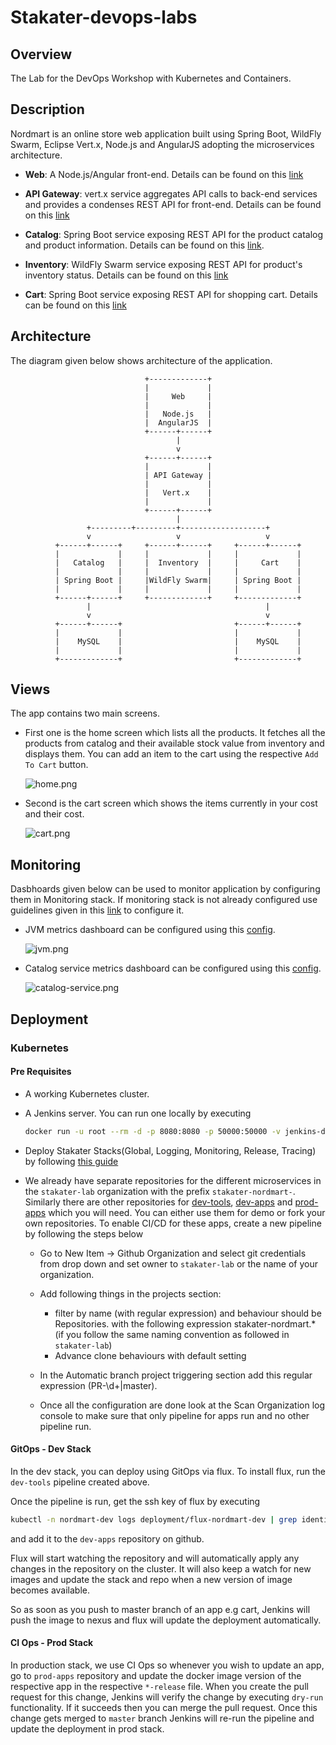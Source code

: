 # Stakater-devops-labs

## Overview

The Lab for the DevOps Workshop with Kubernetes and Containers.

## Description

Nordmart is an online store web application built using Spring Boot, WildFly Swarm, Eclipse Vert.x, Node.js and AngularJS adopting the microservices architecture.

* **Web**: A Node.js/Angular front-end. Details can be found on this [link](final/stakater-nordmart-web/README.md)

* **API Gateway**: vert.x service aggregates API calls to back-end services and provides a condenses REST API for front-end. Details can be found on this [link](final/stakater-nordmart-gateway/README.md)

* **Catalog**: Spring Boot service exposing REST API for the product catalog and product information. Details can be found on this [link](final/stakater-nordmart-catalog/README.md).

* **Inventory**: WildFly Swarm service exposing REST API for product's inventory status. Details can be found on this [link](final/stakater-nordmart-inventory/README.md)

* **Cart**: Spring Boot service exposing REST API for shopping cart. Details can be found on this [link](final/stakater-nordmart-cart/README.md)

## Architecture

The diagram given below shows architecture of the application.

```text
                              +-------------+
                              |             |
                              |     Web     |
                              |             |
                              |   Node.js   |
                              |  AngularJS  |
                              +------+------+
                                     |
                                     v
                              +------+------+
                              |             |
                              | API Gateway |
                              |             |
                              |   Vert.x    |
                              |             |
                              +------+------+
                                     |
                 +---------+---------+-------------------+
                 v                   v                   v
          +------+------+     +------+------+     +------+------+
          |             |     |             |     |             |
          |   Catalog   |     |  Inventory  |     |     Cart    |
          |             |     |             |     |             |
          | Spring Boot |     |WildFly Swarm|     | Spring Boot |
          |             |     |             |     |             |
          +------+------+     +-------------+     +-------------+
                 |                                       |
                 v                                       v
          +------+------+                         +------+------+
          |             |                         |             |
          |    MySQL    |                         |    MySQL    |
          |             |                         |             |
          +-------------+                         +-------------+
```

## Views

The app contains two main screens.

* First one is the home screen which lists all the products. It fetches all the products from catalog and their available stock value from inventory and displays them. You can add an item to the cart using the respective `Add To Cart` button.

  ![home.png](docs/images/home.png)

* Second is the cart screen which shows the items currently in your cost and their cost.

  ![cart.png](docs/images/cart.png)

## Monitoring

Dasbhoards given below can be used to monitor application by configuring them in Monitoring stack. If monitoring stack is not already configured use guidelines given in this [link](https://playbook.stakater.com/content/processes/bootstrapping/deploying-stack-on-azure.html) to configure it.

* JVM metrics dashboard can be configured using this [config](https://github.com/stakater/StakaterKubeHelmMonitoring/blob/azure-capability/manifests/grafanaDashboards/jvm.yaml).

  ![jvm.png](docs/images/jvm.png)

* Catalog service metrics dashboard can be configured using this [config](https://github.com/stakater-lab/nordmart-dev-apps/blob/master/releases/catalog-service-dashboard.yaml).

  ![catalog-service.png](docs/images/catalog-service.png)

## Deployment

### Kubernetes

#### Pre Requisites

* A working Kubernetes cluster.
* A Jenkins server. You can run one locally by executing

  ```bash
  docker run -u root --rm -d -p 8080:8080 -p 50000:50000 -v jenkins-data:/var/jenkins_home -v /var/run/docker.sock:/var/run/docker.sock jenkinsci/blueocean
  ```

* Deploy Stakater Stacks(Global, Logging, Monitoring, Release, Tracing) by following [this guide](https://playbook.stakater.com/content/processes/bootstrapping/deploying-stack-on-azure.html)

* We already have separate repositories for the different microservices in the `stakater-lab` organization with the prefix `stakater-nordmart-`. Similarly there are other repositories for [dev-tools](https://github.com/stakater-lab/nordmart-dev-tools), [dev-apps](https://github.com/stakater-lab/nordmart-dev-apps) and [prod-apps](https://github.com/stakater-lab/nordmart-prod-apps) which you will need. You can either use them for demo or fork your own repositories.
To enable CI/CD for these apps, create a new pipeline by following the steps below
  * Go to New Item -> Github Organization and select git credentials from drop down and set owner to `stakater-lab` or the name of your organization.

  * Add following things in the projects section:
    * filter by name (with regular expression) and behaviour should be Repositories. with the following expression stakater-nordmart.* (if you follow the same naming convention as followed in `stakater-lab`)
    * Advance clone behaviours with default setting

  * In the Automatic branch project triggering section add this regular expression (PR-\d+|master).

  * Once all the configuration are done look at the Scan Organization log console to make sure that only pipeline for apps run and no other pipeline run.

#### GitOps - Dev Stack

In the dev stack, you can deploy using GitOps via flux. To install flux, run the `dev-tools` pipeline created above.

Once the pipeline is run, get the ssh key of flux by executing

```bash
kubectl -n nordmart-dev logs deployment/flux-nordmart-dev | grep identity.pub | cut -d '"' -f2
```

 and add it to the `dev-apps` repository on github.

Flux will start watching the repository and will automatically apply any changes in the repository on the cluster. It will also keep a watch for new images and update the stack and repo when a new version of image becomes available.

So as soon as you push to master branch of an app e.g cart, Jenkins will push the image to nexus and flux will update the deployment automatically.

#### CI Ops - Prod Stack

In production stack, we use CI Ops so whenever you wish to update an app, go to `prod-apps` repository and update the docker image version of the respective app in the respective `*-release` file. When you create the pull request for this change, Jenkins will verify the change by executing `dry-run` functionality. If it succeeds then you can merge the pull request. Once this change gets merged to `master` branch Jenkins will re-run the pipeline and update the deployment in prod stack.
